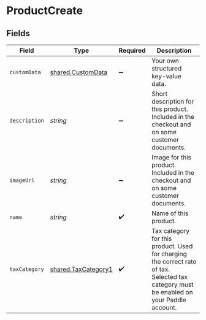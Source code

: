 # ProductCreate


## Fields

| Field                                                                                                                                   | Type                                                                                                                                    | Required                                                                                                                                | Description                                                                                                                             |
| --------------------------------------------------------------------------------------------------------------------------------------- | --------------------------------------------------------------------------------------------------------------------------------------- | --------------------------------------------------------------------------------------------------------------------------------------- | --------------------------------------------------------------------------------------------------------------------------------------- |
| `customData`                                                                                                                            | [shared.CustomData](../../models/shared/customdata.md)                                                                                  | :heavy_minus_sign:                                                                                                                      | Your own structured key-value data.                                                                                                     |
| `description`                                                                                                                           | *string*                                                                                                                                | :heavy_minus_sign:                                                                                                                      | Short description for this product. Included in the checkout and on some customer documents.                                            |
| `imageUrl`                                                                                                                              | *string*                                                                                                                                | :heavy_minus_sign:                                                                                                                      | Image for this product. Included in the checkout and on some customer documents.                                                        |
| `name`                                                                                                                                  | *string*                                                                                                                                | :heavy_check_mark:                                                                                                                      | Name of this product.                                                                                                                   |
| `taxCategory`                                                                                                                           | [shared.TaxCategory1](../../models/shared/taxcategory1.md)                                                                              | :heavy_check_mark:                                                                                                                      | Tax category for this product. Used for charging the correct rate of tax. Selected tax category must be enabled on your Paddle account. |